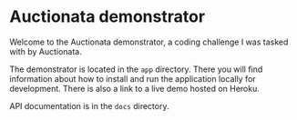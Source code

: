 # Auctionata demonstrator

Welcome to the Auctionata demonstrator, a coding challenge I was tasked with
by Auctionata.

The demonstrator is located in the ```app``` directory. There you will find
information about how to install and run the application locally for development.
There is also a link to a live demo hosted on Heroku.

API documentation is in the ```docs``` directory.
